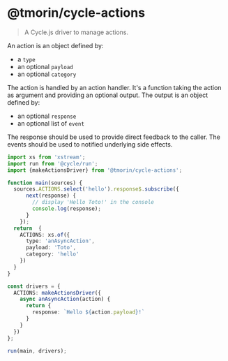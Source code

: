 # @tmorin/cycle-actions

> A Cycle.js driver to manage actions.

An action is an object defined by:

- a `type`
- an optional `payload`
- an optional `category`

The action is handled by an action handler.
It's a function taking the action as argument and providing an optional output.
The output is an object defined by:

- an optional `response`
- an optional list of `event`

The response should be used to provide direct feedback to the caller.
The events should be used to notified underlying side effects.

```typescript
import xs from 'xstream';
import run from '@cycle/run';
import {makeActionsDriver} from '@tmorin/cycle-actions';

function main(sources) {
  sources.ACTIONS.select('hello').response$.subscribe({
      next(response) {
        // display 'Hello Toto!' in the console
        console.log(response);
      }
    });
  return  {
    ACTIONS: xs.of({
      type: 'anAsyncAction',
      payload: 'Toto',
      category: 'hello'
    })
  }
}

const drivers = {
  ACTIONS: makeActionsDriver({
    async anAsyncAction(action) {
      return {
        response: `Hello ${action.payload}!`
      }
    }
  })
};

run(main, drivers);
```
